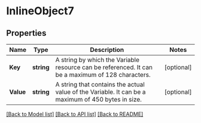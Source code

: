 # InlineObject7

## Properties

Name | Type | Description | Notes
------------ | ------------- | ------------- | -------------
**Key** | **string** | A string by which the Variable resource can be referenced. It can be a maximum of 128 characters. | [optional] 
**Value** | **string** | A string that contains the actual value of the Variable. It can be a maximum of 450 bytes in size. | [optional] 

[[Back to Model list]](../README.md#documentation-for-models) [[Back to API list]](../README.md#documentation-for-api-endpoints) [[Back to README]](../README.md)


